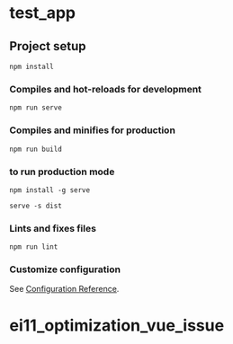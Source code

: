 # test_app

## Project setup
```
npm install
```

### Compiles and hot-reloads for development
```
npm run serve
```

### Compiles and minifies for production
```
npm run build
```

### to run production mode
```
npm install -g serve
```

```
serve -s dist
```

### Lints and fixes files
```
npm run lint
```

### Customize configuration
See [Configuration Reference](https://cli.vuejs.org/config/).
# ei11_optimization_vue_issue
